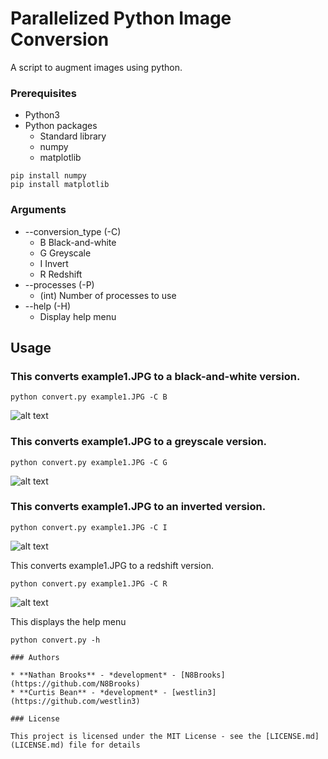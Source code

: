 # Parallelized Python Image Conversion

A script to augment images using python.

### Prerequisites

* Python3
* Python packages
	* Standard library
	* numpy
	* matplotlib

```
pip install numpy
pip install matplotlib
```

### Arguments

* --conversion_type	(-C)
	* B		Black-and-white
	* G		Greyscale
	* I 	Invert
	* R		Redshift
* --processes		(-P)
	* (int)	Number of processes to use
* --help			(-H)
	* Display help menu

## Usage

### This converts example1.JPG to a black-and-white version. 
```
python convert.py example1.JPG -C B
```

![alt text](examples/bw.JPG)


### This converts example1.JPG to a greyscale version. 
```
python convert.py example1.JPG -C G
```

![alt text](examples/greyscale.JPG)


### This converts example1.JPG to an inverted version. 
```
python convert.py example1.JPG -C I
```

![alt text](examples/invert.JPG)


This converts example1.JPG to a redshift version. 
```
python convert.py example1.JPG -C R
```

![alt text](examples/redshift.JPG)


This displays the help menu
```
python convert.py -h

### Authors

* **Nathan Brooks** - *development* - [N8Brooks](https://github.com/N8Brooks)
* **Curtis Bean** - *development* - [westlin3](https://github.com/westlin3)

### License

This project is licensed under the MIT License - see the [LICENSE.md](LICENSE.md) file for details